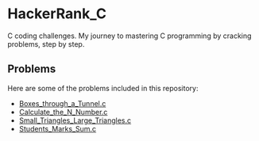 # HackerRank_C
C coding challenges. My journey to mastering C programming by cracking problems, step by step.

## Problems

Here are some of the problems included in this repository:

- [Boxes_through_a_Tunnel.c](Problems/Boxes_through_a_Tunnel.c)
- [Calculate_the_N_Number.c](Problems/Calculate_the_N_Number.c)
- [Small_Triangles_Large_Triangles.c](Problems/Small_Triangles_Large_Triangles.c)
- [Students_Marks_Sum.c](Problems/Students_Marks_Sum.c)
